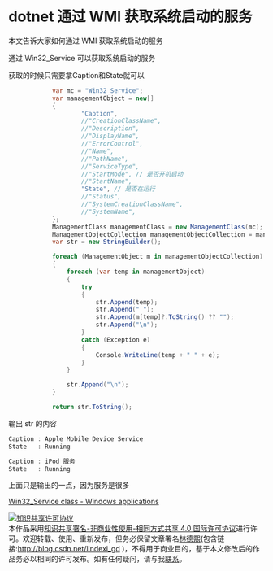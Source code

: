 
# dotnet 通过 WMI 获取系统启动的服务

本文告诉大家如何通过 WMI 获取系统启动的服务

<!--more-->



<!-- 标签：dotnet,C#,WMI -->

通过 Win32_Service 可以获取系统启动的服务

获取的时候只需要拿Caption和State就可以


```csharp
            var mc = "Win32_Service";
            var managementObject = new[]
            {
                    "Caption",
                    //"CreationClassName",
                    //"Description",
                    //"DisplayName",
                    //"ErrorControl",
                    //"Name",
                    //"PathName",
                    //"ServiceType",
                    //"StartMode", // 是否开机启动
                    //"StartName", 
                    "State", // 是否在运行
                    //"Status",
                    //"SystemCreationClassName",
                    //"SystemName",
            };
            ManagementClass managementClass = new ManagementClass(mc);
            ManagementObjectCollection managementObjectCollection = managementClass.GetInstances();
            var str = new StringBuilder();

            foreach (ManagementObject m in managementObjectCollection)
            {
                foreach (var temp in managementObject)
                {
                    try
                    {
                        str.Append(temp);
                        str.Append(" ");
                        str.Append(m[temp]?.ToString() ?? "");
                        str.Append("\n");
                    }
                    catch (Exception e)
                    {
                        Console.WriteLine(temp + " " + e);
                    }
                }

                str.Append("\n");
            }

            return str.ToString();
```

输出 str 的内容

```csharp
Caption : Apple Mobile Device Service
State   : Running

Caption : iPod 服务
State   : Running
```

上面只是输出的一点，因为服务是很多

[Win32_Service class - Windows applications](https://docs.microsoft.com/en-us/windows/desktop/cimwin32prov/win32-service )





<a rel="license" href="http://creativecommons.org/licenses/by-nc-sa/4.0/"><img alt="知识共享许可协议" style="border-width:0" src="https://licensebuttons.net/l/by-nc-sa/4.0/88x31.png" /></a><br />本作品采用<a rel="license" href="http://creativecommons.org/licenses/by-nc-sa/4.0/">知识共享署名-非商业性使用-相同方式共享 4.0 国际许可协议</a>进行许可。欢迎转载、使用、重新发布，但务必保留文章署名[林德熙](http://blog.csdn.net/lindexi_gd)(包含链接:http://blog.csdn.net/lindexi_gd )，不得用于商业目的，基于本文修改后的作品务必以相同的许可发布。如有任何疑问，请与我[联系](mailto:lindexi_gd@163.com)。